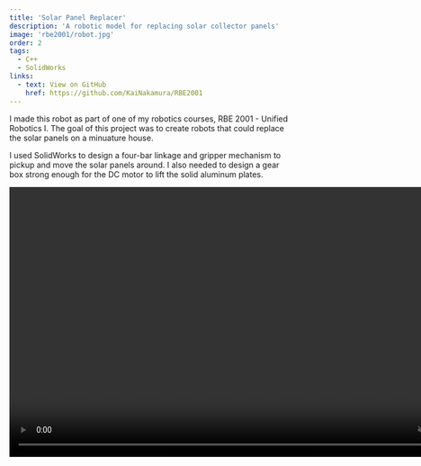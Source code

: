 ```yaml
---
title: 'Solar Panel Replacer'
description: 'A robotic model for replacing solar collector panels'
image: 'rbe2001/robot.jpg'
order: 2
tags:
  - C++
  - SolidWorks
links:
  - text: View on GitHub
    href: https://github.com/KaiNakamura/RBE2001
---
```


I made this robot as part of one of my robotics courses, RBE 2001 - Unified Robotics I. The goal of this project was to create robots that could replace the solar panels on a minuature house.

I used SolidWorks to design a four-bar linkage and gripper mechanism to pickup and move the solar panels around. I also needed to design a gear box strong enough for the DC motor to lift the solid aluminum plates.

<video className="w-full bg-gray" width="854" height="480" controls muted>
  <source src="/rbe2001/demo.mp4" type="video/mp4" />
</video>
